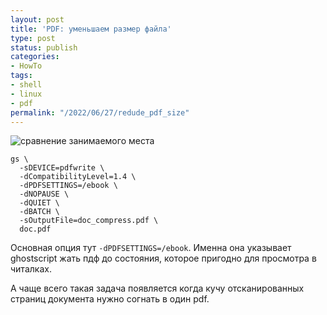 ```yaml
---
layout: post
title: 'PDF: уменьшаем размер файла'
type: post
status: publish
categories:
- HowTo
tags:
- shell
- linux
- pdf
permalink: "/2022/06/27/redude_pdf_size"
---
```


<img class="kdpv" src="{{ site.baseurl }}/assets/images/2022/pdf-sizes.png" alt="сравнение занимаемого места" title="Сравнение размеров файлов" />

```shell
gs \
  -sDEVICE=pdfwrite \
  -dCompatibilityLevel=1.4 \
  -dPDFSETTINGS=/ebook \
  -dNOPAUSE \
  -dQUIET \
  -dBATCH \
  -sOutputFile=doc_compress.pdf \
  doc.pdf
```

Основная опция тут ```-dPDFSETTINGS=/ebook```. Именна она указывает ghostscript жать пдф до состояния, которое пригодно для просмотра в читалках.

А чаще всего такая задача появляется когда кучу отсканированных страниц документа нужно согнать в один pdf.

